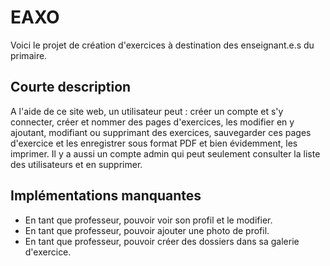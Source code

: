# EAXO

Voici le projet de création d'exercices à destination des enseignant.e.s du primaire.

## Courte description
A l'aide de ce site web, un utilisateur peut : créer un compte et s'y connecter, créer et nommer des pages d'exercices, les modifier en y ajoutant, modifiant ou supprimant des exercices, sauvegarder ces pages d'exercice et les enregistrer sous format PDF et bien évidemment, les imprimer.
Il y a aussi un compte admin qui peut seulement consulter la liste des utilisateurs et en supprimer.

## Implémentations manquantes

- En tant que professeur, pouvoir voir son profil et le modifier.
- En tant que professeur, pouvoir ajouter une photo de profil.
- En tant que professeur, pouvoir créer des dossiers dans sa galerie d'exercice.